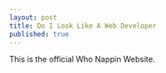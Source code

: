 ```yaml
---
layout: post
title: Do I Look Like A Web Developer
published: true
---
```


This is the official Who Nappin Website.
